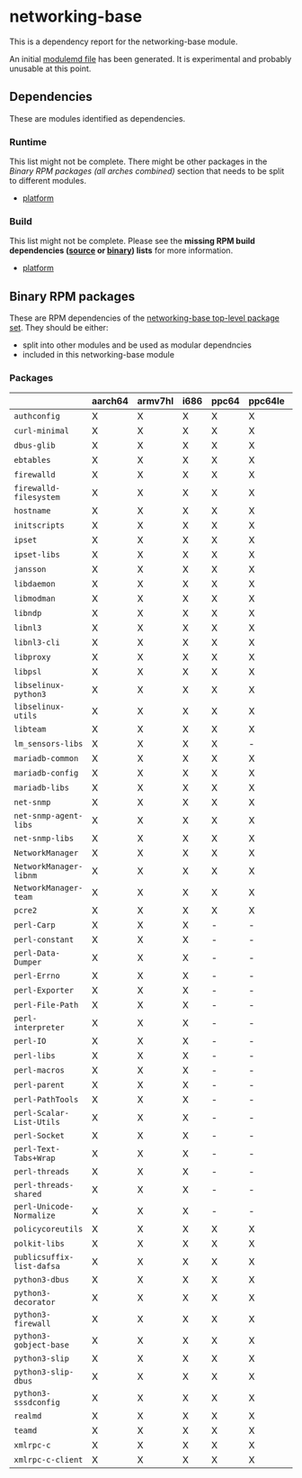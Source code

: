 # networking-base
This is a dependency report for the networking-base module.

An initial [modulemd file](networking-base.yaml) has been generated. It is experimental and probably unusable at this point.
## Dependencies
These are modules identified as dependencies.
### Runtime
This list might not be complete. There might be other packages in the *Binary RPM packages (all arches combined)* section that needs to be split to different modules.
* [platform](../platform)
### Build
This list might not be complete.
Please see the **missing RPM build dependencies ([source](all/buildtime-source-packages-short.txt) or [binary](all/buildtime-binary-packages-short.txt)) lists** for more information.
* [platform](../platform)
## Binary RPM packages
These are RPM dependencies of the [networking-base top-level package set](networking-base.csv). They should be either:
* split into other modules and be used as modular dependncies
* included in this networking-base module
### Packages
| |aarch64 |armv7hl |i686 |ppc64 |ppc64le |s390x |x86_64 |
|---|---|---|---|---|---|---|---|
| `authconfig` | X | X | X | X | X | - | X |
| `curl-minimal` | X | X | X | X | X | - | X |
| `dbus-glib` | X | X | X | X | X | - | X |
| `ebtables` | X | X | X | X | X | - | X |
| `firewalld` | X | X | X | X | X | - | X |
| `firewalld-filesystem` | X | X | X | X | X | - | X |
| `hostname` | X | X | X | X | X | - | X |
| `initscripts` | X | X | X | X | X | - | X |
| `ipset` | X | X | X | X | X | - | X |
| `ipset-libs` | X | X | X | X | X | - | X |
| `jansson` | X | X | X | X | X | - | X |
| `libdaemon` | X | X | X | X | X | - | X |
| `libmodman` | X | X | X | X | X | - | X |
| `libndp` | X | X | X | X | X | - | X |
| `libnl3` | X | X | X | X | X | - | X |
| `libnl3-cli` | X | X | X | X | X | - | X |
| `libproxy` | X | X | X | X | X | - | X |
| `libpsl` | X | X | X | X | X | - | X |
| `libselinux-python3` | X | X | X | X | X | - | X |
| `libselinux-utils` | X | X | X | X | X | - | X |
| `libteam` | X | X | X | X | X | - | X |
| `lm_sensors-libs` | X | X | X | X | - | - | X |
| `mariadb-common` | X | X | X | X | X | - | X |
| `mariadb-config` | X | X | X | X | X | - | X |
| `mariadb-libs` | X | X | X | X | X | - | X |
| `net-snmp` | X | X | X | X | X | - | X |
| `net-snmp-agent-libs` | X | X | X | X | X | - | X |
| `net-snmp-libs` | X | X | X | X | X | - | X |
| `NetworkManager` | X | X | X | X | X | - | X |
| `NetworkManager-libnm` | X | X | X | X | X | - | X |
| `NetworkManager-team` | X | X | X | X | X | - | X |
| `pcre2` | X | X | X | X | X | - | X |
| `perl-Carp` | X | X | X | - | - | - | X |
| `perl-constant` | X | X | X | - | - | - | X |
| `perl-Data-Dumper` | X | X | X | - | - | - | X |
| `perl-Errno` | X | X | X | - | - | - | X |
| `perl-Exporter` | X | X | X | - | - | - | X |
| `perl-File-Path` | X | X | X | - | - | - | X |
| `perl-interpreter` | X | X | X | - | - | - | X |
| `perl-IO` | X | X | X | - | - | - | X |
| `perl-libs` | X | X | X | - | - | - | X |
| `perl-macros` | X | X | X | - | - | - | X |
| `perl-parent` | X | X | X | - | - | - | X |
| `perl-PathTools` | X | X | X | - | - | - | X |
| `perl-Scalar-List-Utils` | X | X | X | - | - | - | X |
| `perl-Socket` | X | X | X | - | - | - | X |
| `perl-Text-Tabs+Wrap` | X | X | X | - | - | - | X |
| `perl-threads` | X | X | X | - | - | - | X |
| `perl-threads-shared` | X | X | X | - | - | - | X |
| `perl-Unicode-Normalize` | X | X | X | - | - | - | X |
| `policycoreutils` | X | X | X | X | X | - | X |
| `polkit-libs` | X | X | X | X | X | - | X |
| `publicsuffix-list-dafsa` | X | X | X | X | X | - | X |
| `python3-dbus` | X | X | X | X | X | - | X |
| `python3-decorator` | X | X | X | X | X | - | X |
| `python3-firewall` | X | X | X | X | X | - | X |
| `python3-gobject-base` | X | X | X | X | X | - | X |
| `python3-slip` | X | X | X | X | X | - | X |
| `python3-slip-dbus` | X | X | X | X | X | - | X |
| `python3-sssdconfig` | X | X | X | X | X | - | X |
| `realmd` | X | X | X | X | X | - | X |
| `teamd` | X | X | X | X | X | - | X |
| `xmlrpc-c` | X | X | X | X | X | - | X |
| `xmlrpc-c-client` | X | X | X | X | X | - | X |
